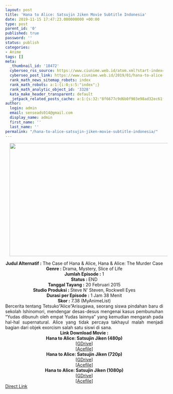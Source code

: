 ```yaml
---
layout: post
title: 'Hana to Alice: Satsujin Jiken Movie Subtitle Indonesia'
date: 2019-11-15 17:47:23.000000000 +00:00
type: post
parent_id: '0'
published: true
password: ''
status: publish
categories:
- Anime
tags: []
meta:
  _thumbnail_id: '18472'
  cyberseo_rss_source: https://www.ciunime.web.id/atom.xml?start-index=1801&max-results=150
  cyberseo_post_link: https://www.ciunime.web.id/2019/01/hana-to-alice-satsujin-jiken-movie.html
  rank_math_news_sitemap_robots: index
  rank_math_robots: a:1:{i:0;s:5:"index";}
  rank_math_analytic_object_id: '3328'
  kata_make_header_transparent: default
  _jetpack_related_posts_cache: a:1:{s:32:"8f6677c9d6b0f903e98ad32ec61f8deb";a:2:{s:7:"expires";i:1658591916;s:7:"payload";a:0:{}}}
author:
  login: admin
  email: senseads014@gmail.com
  display_name: admin
  first_name: ''
  last_name: ''
permalink: "/hana-to-alice-satsujin-jiken-movie-subtitle-indonesia/"
---
```

<div class="separator" style="clear: both; text-align: center;"><a href="https://3.bp.blogspot.com/-F0jzGE2N0Jg/XEqgMEfH5UI/AAAAAAAAIXY/cOzZ7C6-y18T9jZGPAx1TyWoWh7xEEWkACLcBGAs/s1600/Hana%2Bto%2BAlice%2B-%2BSatsujin%2BJiken.jpg" imageanchor="1" style="margin-left: 1em; margin-right: 1em;"><img border="0" data-original-height="720" data-original-width="1280" height="360" src="{{ site.baseurl }}/assets/2019/11/Hana%2Bto%2BAlice%2B-%2BSatsujin%2BJiken.jpg" width="640" /></a></div>
<p>
<div style="text-align: center;"><b>Judul</b><b><b> Alternatif</b> :</b> The Case of Hana &amp; Alice, Hana &amp; Alice: The Murder Case</div>
<div style="text-align: center;"><b><b>Genre :</b></b> Drama, Mystery, Slice of Life</div>
<div style="text-align: center;"><b>Jumlah Episode :</b> 1<br /><b>Status :&nbsp;</b>END<br /><b>Tanggal Tayang :</b> 20 Februari 2015<br /><b>Studio Produksi : </b>Steve N' Steven, Rockwell Eyes<br /><b>Durasi per Episode :</b> 1 Jam 38 Menit</div>
<div style="text-align: center;"><b>Skor :</b> 7.38 (MyAnimeList)</div>
<div style="text-align: center;"></div>
<div style="text-align: justify;">Bercerita tentang Tetsuko”Alice”Arisugawa, seorang siswa pindahan baru di sekolah Ishinomori, mendengar desas-desus mengenai kasus pembunuhan “Yudas dibunuh oleh empat Yudas lainnya” yang kemudian mengarah pada hal-hal supernatural. Alice yang tidak percaya takhayul malah menjadi bagian dari objek exorcism salah satu siswi di sana.</div>
<div style="text-align: justify;"></div>
<div style="text-align: justify;"></div>
<div style="text-align: center;"><b>Link Download Movie :</b></div>
<div style="text-align: center;">
<div style="text-align: center;">
<div style="text-align: center;"><b>Hana to Alice: Satsujin Jiken (480p)</b></div>
</div>
</div>
<div style="text-align: center;">[<a href="https://drive.google.com/uc?id=1J4SAUfUKP1QfI2Q2kMrrb7Y3uJ_Gh9va" target="_blank" rel="noopener">GDrive</a>]<br />[<a href="https://acefile.co/f/11297810/kusonime-the-case-of-hana-and-alice-bd-480p-rar" target="_blank" rel="noopener">Acefile</a>]</div>
<div style="text-align: center;"></div>
<div style="text-align: center;"><b>Hana to Alice: Satsujin Jiken (720p)</b><br />[<a href="https://drive.google.com/uc?id=1G9o6IQzOoF367Rflrhst35kXz1uAeiNw" target="_blank" rel="noopener">GDrive</a>]<br />[<a href="https://acefile.co/f/11297826/kusonime-the-case-of-hana-and-alice-bd-720p-rar" target="_blank" rel="noopener">Acefile</a>]</div>
<div style="text-align: center;"><b>Hana to Alice: Satsujin Jiken (1080p)</b><br />[<a href="https://drive.google.com/uc?id=1kjH7NKK_bX-n07vwTCQZ5vmx9z8_QNqO" target="_blank" rel="noopener">GDrive</a>]<br />[<a href="https://acefile.co/f/11297971/_kusonime__the_case_of_hana_and_alice_bd_1080p-rar" target="_blank" rel="noopener">Acefile</a>]</div>
<link rel="stylesheet" href="https://cdnjs.cloudflare.com/ajax/libs/font-awesome/4.7.0/css/font-awesome.min.css" />
<div class="divbtn"> <a href="https://handymansurrender.com/fihup8buzv?key=94550f7ce39444073321dde3b8782f97" class="btn"><i class="fa fa-download"></i> Direct Link</a> </div>
